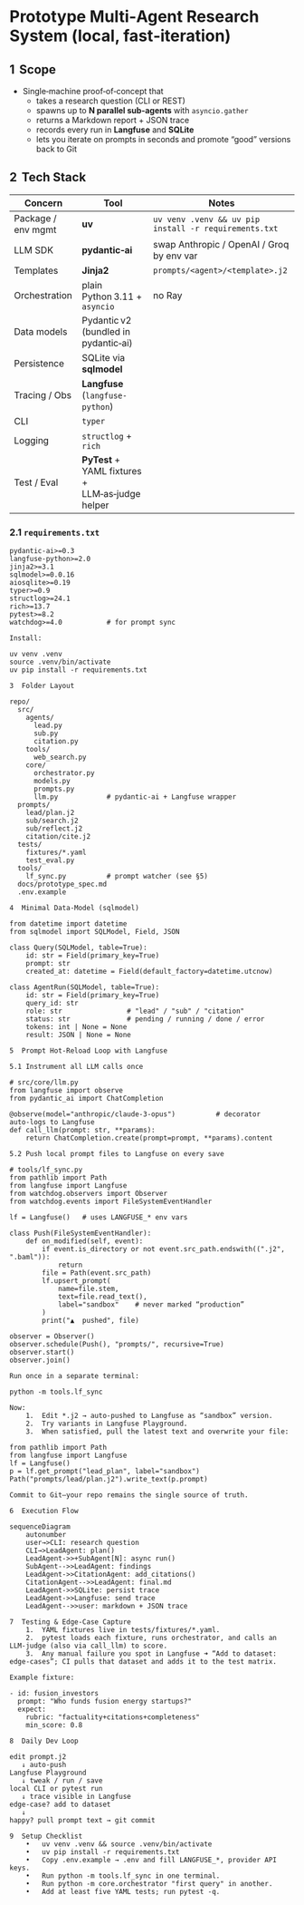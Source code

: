 
# Prototype Multi‑Agent Research System (local, fast‑iteration)

## 1  Scope

* Single‑machine proof‑of‑concept that  
  * takes a research question (CLI or REST)  
  * spawns up to **N parallel sub‑agents** with `asyncio.gather`  
  * returns a Markdown report + JSON trace  
  * records every run in **Langfuse** and **SQLite**  
  * lets you iterate on prompts in seconds and promote “good” versions back to Git

## 2  Tech Stack

| Concern | Tool | Notes |
|---------|------|-------|
| Package / env mgmt | **uv** | `uv venv .venv && uv pip install -r requirements.txt` |
| LLM SDK | **pydantic‑ai** | swap Anthropic / OpenAI / Groq by env var |
| Templates | **Jinja2** | `prompts/<agent>/<template>.j2` |
| Orchestration | plain Python 3.11 + `asyncio` | no Ray |
| Data models | Pydantic v2 (bundled in pydantic‑ai) |
| Persistence | SQLite via **sqlmodel** |
| Tracing / Obs | **Langfuse** (`langfuse-python`) |
| CLI | `typer` |
| Logging | `structlog` + `rich` |
| Test / Eval | **PyTest** + YAML fixtures + LLM‑as‑judge helper |

### 2.1 `requirements.txt`

```text
pydantic-ai>=0.3
langfuse-python>=2.0
jinja2>=3.1
sqlmodel>=0.0.16
aiosqlite>=0.19
typer>=0.9
structlog>=24.1
rich>=13.7
pytest>=8.2
watchdog>=4.0           # for prompt sync

Install:

uv venv .venv
source .venv/bin/activate
uv pip install -r requirements.txt

3  Folder Layout

repo/
  src/
    agents/
      lead.py
      sub.py
      citation.py
    tools/
      web_search.py
    core/
      orchestrator.py
      models.py
      prompts.py
      llm.py            # pydantic‑ai + Langfuse wrapper
  prompts/
    lead/plan.j2
    sub/search.j2
    sub/reflect.j2
    citation/cite.j2
  tests/
    fixtures/*.yaml
    test_eval.py
  tools/
    lf_sync.py          # prompt watcher (see §5)
  docs/prototype_spec.md
  .env.example

4  Minimal Data‑Model (sqlmodel)

from datetime import datetime
from sqlmodel import SQLModel, Field, JSON

class Query(SQLModel, table=True):
    id: str = Field(primary_key=True)
    prompt: str
    created_at: datetime = Field(default_factory=datetime.utcnow)

class AgentRun(SQLModel, table=True):
    id: str = Field(primary_key=True)
    query_id: str
    role: str                # "lead" / "sub" / "citation"
    status: str              # pending / running / done / error
    tokens: int | None = None
    result: JSON | None = None

5  Prompt Hot‑Reload Loop with Langfuse

5.1 Instrument all LLM calls once

# src/core/llm.py
from langfuse import observe
from pydantic_ai import ChatCompletion

@observe(model="anthropic/claude-3-opus")          # decorator auto‑logs to Langfuse
def call_llm(prompt: str, **params):
    return ChatCompletion.create(prompt=prompt, **params).content

5.2 Push local prompt files to Langfuse on every save

# tools/lf_sync.py
from pathlib import Path
from langfuse import Langfuse
from watchdog.observers import Observer
from watchdog.events import FileSystemEventHandler

lf = Langfuse()   # uses LANGFUSE_* env vars

class Push(FileSystemEventHandler):
    def on_modified(self, event):
        if event.is_directory or not event.src_path.endswith((".j2", ".baml")):
            return
        file = Path(event.src_path)
        lf.upsert_prompt(
            name=file.stem,
            text=file.read_text(),
            label="sandbox"    # never marked “production”
        )
        print("▲  pushed", file)

observer = Observer()
observer.schedule(Push(), "prompts/", recursive=True)
observer.start()
observer.join()

Run once in a separate terminal:

python -m tools.lf_sync

Now:
	1.	Edit *.j2 → auto‑pushed to Langfuse as “sandbox” version.
	2.	Try variants in Langfuse Playground.
	3.	When satisfied, pull the latest text and overwrite your file:

from pathlib import Path
from langfuse import Langfuse
lf = Langfuse()
p = lf.get_prompt("lead_plan", label="sandbox")
Path("prompts/lead/plan.j2").write_text(p.prompt)

Commit to Git—your repo remains the single source of truth.

6  Execution Flow

sequenceDiagram
    autonumber
    user→>CLI: research question
    CLI→>LeadAgent: plan()
    LeadAgent->>+SubAgent[N]: async run()
    SubAgent-->>LeadAgent: findings
    LeadAgent->>CitationAgent: add_citations()
    CitationAgent-->>LeadAgent: final.md
    LeadAgent->>SQLite: persist trace
    LeadAgent->>Langfuse: send trace
    LeadAgent-->>user: markdown + JSON trace

7  Testing & Edge‑Case Capture
	1.	YAML fixtures live in tests/fixtures/*.yaml.
	2.	pytest loads each fixture, runs orchestrator, and calls an LLM‑judge (also via call_llm) to score.
	3.	Any manual failure you spot in Langfuse ➜ “Add to dataset: edge‑cases”; CI pulls that dataset and adds it to the test matrix.

Example fixture:

- id: fusion_investors
  prompt: "Who funds fusion energy startups?"
  expect:
    rubric: "factuality+citations+completeness"
    min_score: 0.8

8  Daily Dev Loop

edit prompt.j2
   ↓ auto‑push
Langfuse Playground
   ↓ tweak / run / save
local CLI or pytest run
   ↓ trace visible in Langfuse
edge‑case? add to dataset
   ↓
happy? pull prompt text → git commit

9  Setup Checklist
	•	uv venv .venv && source .venv/bin/activate
	•	uv pip install -r requirements.txt
	•	Copy .env.example → .env and fill LANGFUSE_*, provider API keys.
	•	Run python -m tools.lf_sync in one terminal.
	•	Run python -m core.orchestrator "first query" in another.
	•	Add at least five YAML tests; run pytest -q.